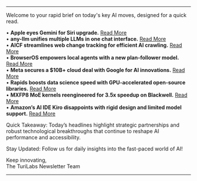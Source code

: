 <hr />
<p>Welcome to your rapid brief on today's key AI moves, designed for a quick read.</p>
<p>• <strong>Apple eyes Gemini for Siri upgrade.</strong> <a href="https://www.macrumors.com/2025/08/22/google-gemini-next-gen-siri/">Read More</a><br />
• <strong>any-llm unifies multiple LLMs in one chat interface.</strong> <a href="https://github.com/mozilla-ai/any-llm/tree/main/demos/chat">Read More</a><br />
• <strong>AICF streamlines web change tracking for efficient AI crawling.</strong> <a href="https://github.com/mnswdhw/AICF/blob/main/spec/AICF-v0.1.md">Read More</a><br />
• <strong>BrowserOS empowers local agents with a new plan-follower model.</strong> <a href="https://github.com/browseros-ai/BrowserOS">Read More</a><br />
• <strong>Meta secures a $10B+ cloud deal with Google for AI innovations.</strong> <a href="https://www.cnbc.com/2025/08/21/google-scores-six-year-meta-cloud-deal-worth-over-10-billion.html">Read More</a><br />
• <strong>Rapids boosts data science speed with GPU-accelerated open-source libraries.</strong> <a href="https://rapids.ai/">Read More</a><br />
• <strong>MXFP8 MoE kernels reengineered for 3.5x speedup on Blackwell.</strong> <a href="https://cursor.com/en/blog/kernels">Read More</a><br />
• <strong>Amazon’s AI IDE Kiro disappoints with rigid design and limited model support.</strong> <a href="https://blog.toolprint.ai/p/kiros-in-private-preview-i-tried">Read More</a></p>
<p>Quick Takeaway: Today’s headlines highlight strategic partnerships and robust technological breakthroughs that continue to reshape AI performance and accessibility.</p>
<p>Stay Updated: Follow us for daily insights into the fast-paced world of AI!</p>
<p>Keep innovating,<br />
The TuriLabs Newsletter Team</p>
<hr />